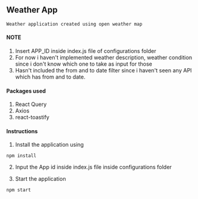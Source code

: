 ## Weather App

```
Weather application created using open weather map
```


#### NOTE

1. Insert APP_ID inside index.js file of configurations folder
2. For now i haven't implemented weather description, weather condition since i don't know which one to take as input for those 
3. Hasn't included the from and to date filter since i haven't seen any API which has from and to date. 


#### Packages used
1. React Query
2. Axios
3. react-toastify

#### Instructions

1. Install the application using 

```
npm install
```

2. Input the App id inside index.js file inside configurations folder

3. Start the application

```
npm start
```